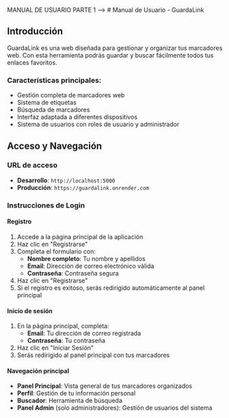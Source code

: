 MANUAL DE USUARIO PARTE 1 --> # Manual de Usuario - GuardaLink

## Introducción

GuardaLink es una web diseñada para gestionar y organizar tus marcadores web. Con esta herramienta podrás guardar y buscar fácilmente todos tus enlaces favoritos.

### Características principales:
- Gestión completa de marcadores web
- Sistema de etiquetas
- Búsqueda de marcadores
- Interfaz adaptada a diferentes dispositivos
- Sistema de usuarios con roles de usuario y administrador

## Acceso y Navegación

### URL de acceso
- **Desarrollo**: `http://localhost:5000`
- **Producción**: `https://guardalink.onrender.com`

### Instrucciones de Login

#### Registro
1. Accede a la página principal de la aplicación
2. Haz clic en "Registrarse" 
3. Completa el formulario con:
   - **Nombre completo**: Tu nombre y apellidos
   - **Email**: Dirección de correo electrónico válida
   - **Contraseña**: Contraseña segura
4. Haz clic en "Registrarse"
5. Si el registro es exitoso, serás redirigido automáticamente al panel principal

#### Inicio de sesión
1. En la página principal, completa:
   - **Email**: Tu dirección de correo registrada
   - **Contraseña**: Tu contraseña
2. Haz clic en "Iniciar Sesión"
3. Serás redirigido al panel principal con tus marcadores

#### Navegación principal
- **Panel Principal**: Vista general de tus marcadores organizados
- **Perfil**: Gestión de tu información personal
- **Buscador**: Herramienta de búsqueda
- **Panel Admin** (solo administradores): Gestión de usuarios del sistema